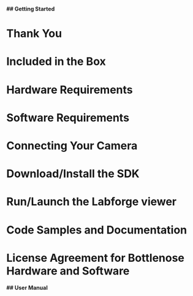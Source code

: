 **## Getting Started**
# Thank You
# Included in the Box
# Hardware Requirements
# Software Requirements
# Connecting Your Camera
# Download/Install the SDK
# Run/Launch the Labforge viewer
# Code Samples and Documentation
# License Agreement for Bottlenose Hardware and Software

**## User Manual**
